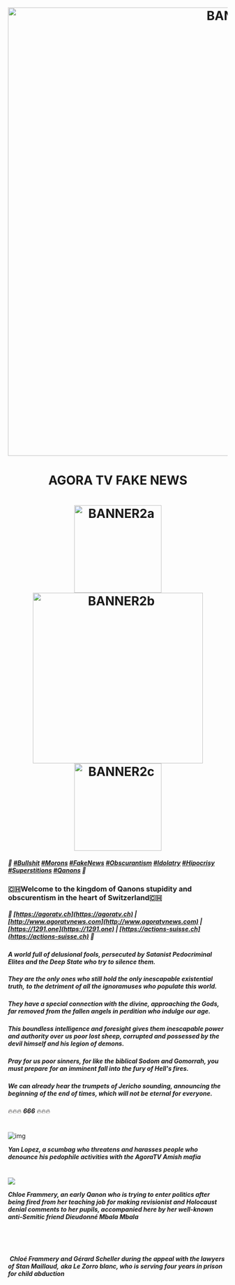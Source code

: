 <h1 align="center"><img alt="BANNER1" src="https://i.imgur.com/QWJjV0Q.png" width="1025" />
<h1 align="center">AGORA TV FAKE NEWS</h1>
<h1 align="center"><img alt="BANNER2a" src="https://i.imgur.com/MKGLlNT.png" width="200" /><img alt="BANNER2b" src="https://i.imgur.com/omoNRpC.png" width="390" /><img alt="BANNER2c" src="https://i.imgur.com/MKGLlNT.png" width="200"</h1>

##### 💩 *[#Bullshit](http://creationbodo.free.fr/agoratv) [#Morons](http://creationbodo.free.fr/agoratv) [#FakeNews](http://creationbodo.free.fr/agoratv) [#Obscurantism](http://creationbodo.free.fr/agoratv) [#Idolatry](http://creationbodo.free.fr/agoratv) [#Hipocrisy](http://creationbodo.free.fr/agoratv) [#Superstitions](http://creationbodo.free.fr/agoratv) [#Qanons](http://creationbodo.free.fr/agoratv)* 💩


### 🇨🇭**Welcome to the kingdom of Qanons stupidity and obscurentism in the heart of Switzerland**🇨🇭
##### 🤮 *[https://agoratv.ch](https://agoratv.ch) | [http://www.agoratvnews.com](http://www.agoratvnews.com) | [https://1291.one](https://1291.one) | [https://actions-suisse.ch](https://actions-suisse.ch)* 🤮


***A world full of delusional fools, persecuted by Satanist Pedocriminal*** 
***Elites and the Deep State who try to silence them.***
###
***They are the only ones who still hold the only inescapable existential truth,***
***to the detriment of all the ignoramuses who populate this world.***
###
***They have a special connection with the divine, approaching the Gods, far removed***
***from the fallen angels in perdition who indulge our age.***
###
***This boundless intelligence and foresight gives them inescapable power and authority over***
***us poor lost sheep, corrupted and possessed by the devil himself and his legion of demons.***
###
***Pray for us poor sinners, for like the biblical Sodom and Gomorrah, you must prepare***
***for an imminent fall into the fury of Hell's fires.***
###
***We can already hear the trumpets of Jericho sounding, announcing the beginning***
***of the end of times, which will not be eternal for everyone.*** 
###
🔥🔥🔥   ***666***   🔥🔥🔥

#

![img](https://media.giphy.com/media/EnzJLxbJKWf0I597QJ/giphy.gif)

***Yan Lopez, a scumbag who threatens and harasses people who denounce his pedophile activities with the AgoraTV Amish mafia***
#

![](https://i.imgur.com/U3KIRfE.png)

***Chloe Frammery, an early Qanon who is trying to enter politics after being fired from her teaching job for making revisionist and Holocaust denial comments to her pupils, accompanied here by her well-known anti-Semitic friend Dieudonné Mbala Mbala***

#

![]()

#

![]()
***Chloé Frammery and Gérard Scheller during the appeal with the lawyers of Stan Maillaud,***
***aka Le Zorro blanc, who is serving four years in prison for child abduction***

